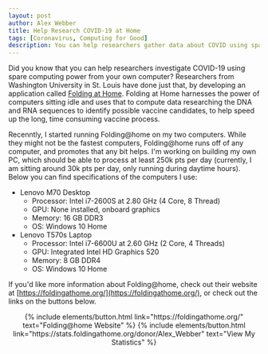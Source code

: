 ```yaml
---
layout: post
author: Alex Webber
title: Help Research COVID-19 at Home
tags: [Coronavirus, Computing for Good]
description: You can help researchers gather data about COVID using spare computing power from your own home!
---
```


Did you know that you can help researchers investigate COVID-19 using spare computing power from your own computer? Researchers from Washington University in St. Louis have done just that, by developing an application called [Folding at Home](https://foldingathome.org/). Folding at Home harnesses the power of computers sitting idle and uses that to compute data researching the DNA and RNA sequences to identify possible vaccine candidates, to help speed up the long, time consuming vaccine process.

Recenntly, I started running Folding@home on my two computers. While they might not be the fastest computers, Folding@home runs off of any computer, and promotes that any bit helps. I'm working on building my own PC, which should be able to process at least 250k pts per day (currently, I am sitting around 30k pts per day, only running during daytime hours). Below you can find specifications of the computers I use:
* Lenovo M70 Desktop
    * Processor: Intel i7-2600S at 2.80 GHz (4 Core, 8 Thread)
    * GPU: None installed, onboard graphics
    * Memory: 16 GB DDR3
    * OS: Windows 10 Home
* Lenovo T570s Laptop
    * Processor: Intel i7-6600U at 2.60 GHz (2 Core, 4 Threads)
    * GPU: Integrated Intel HD Graphics 520
    * Memory: 8 GB DDR4
    * OS: Windows 10 Home

If you'd like more information about Folding@home, check out their website at [https://foldingathome.org/](https://foldingathome.org/), or check out the links on the buttons below.

<center>
{% include elements/button.html link="https://foldingathome.org/" text="Folding@home Website" %}
{% include elements/button.html link="https://stats.foldingathome.org/donor/Alex_Webber" text="View My Statistics" %}
</center>